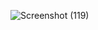 
![Screenshot (119)](https://github.com/Monty-1024/ReactLoginPage/assets/124486350/2cec9de7-b761-4bd5-9487-10fa99113691)

